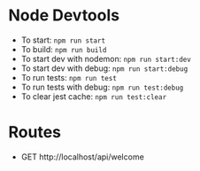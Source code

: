 # Node Devtools

- To start: `npm run start`
- To build: `npm run build`
- To start dev with nodemon: `npm run start:dev`
- To start dev with debug: `npm run start:debug`
- To run tests: `npm run test`
- To run tests with debug: `npm run test:debug`
- To clear jest cache: `npm run test:clear`

# Routes

- GET http://localhost/api/welcome

